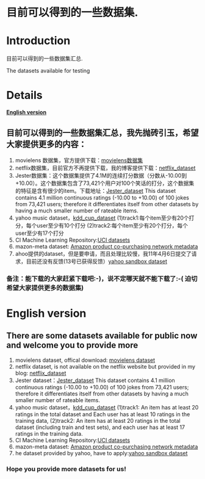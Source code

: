 # 目前可以得到的一些数据集.

# Introduction #

目前可以得到的一些数据集汇总.

The datasets available for testing

# Details #
**[English version](#English_version.md)**

## 目前可以得到的一些数据集汇总，我先抛砖引玉，希望大家提供更多的内容： ##
  1. movielens 数据集，官方提供下载：[movielens数据集](http://www.grouplens.org/node/73)
  1. netflix数据集，目前官方不再提供下载，我的博客提供下载：[netflix\_dataset](http://www.lifecrunch.biz/archives/207)
  1. Jester数据集：这个数据集提供了4.1M的连续打分数据（分数从-10.00到+10.00）。这个数据集包含了73,421个用户对100个笑话的打分，这个数据集的特征是含有很少的item。下载地址：[Jester\_dataset](http://www.ieor.berkeley.edu/~goldberg/jester-data/) This dataset contains 4.1 million continuous ratings (-10.00 to +10.00) of 100 jokes from 73,421 users; therefore it differentiates itself from other datasets by having a much smaller number of rateable items.
  1. yahoo music dataset，[kdd\_cup\_dataset](http://kddcup.yahoo.com/datasets.php)
(1)track1:每个item至少有20个打分，每个user至少有10个打分
(2)track2:每个item至少有20个打分，每个user至少有17个打分
  1. CI Machine Learning Repository:[UCI datasets](http://archive.ics.uci.edu/ml/datasets.html)
  1. mazon-meta dataset: [Amazon product co-purchasing network metadata](http://snap.stanford.edu/data/amazon-meta.html)
  1. ahoo提供的dataset，但是要申请，而且处理比较慢，我11年4月6日提交了请求，目前还没有反馈(13号已获得反馈）[yahoo sandbox dataset](http://webscope.sandbox.yahoo.com/)

### 备注：能下载的大家赶紧下载吧:-)，说不定哪天就不能下载了:-( 迫切希望大家提供更多的数据集) ###


# English version #
## There are some datasets available for public now and welcome you to provide more ##
  1. movielens dataset, offical download: [movielens dataset](http://www.grouplens.org/node/73)
  1. netflix dataset, is not available on the netflix website but provided in my blog: [netflix\_dataset](http://www.lifecrunch.biz/archives/207)
  1. Jester dataset：[Jester\_dataset](http://www.ieor.berkeley.edu/~goldberg/jester-data/) This dataset contains 4.1 million continuous ratings (-10.00 to +10.00) of 100 jokes from 73,421 users; therefore it differentiates itself from other datasets by having a much smaller number of rateable items.
  1. yahoo music dataset，[kdd\_cup\_dataset](http://kddcup.yahoo.com/datasets.php)
(1)track1: An item has at least 20 ratings in the total dataset and Each user has at least 10 ratings in the training data,
(2)track2: An item has at least 20 ratings in the total dataset (including train and test sets), and each user has at least 17 ratings in the training data.
  1. CI Machine Learning Repository:[UCI datasets](http://archive.ics.uci.edu/ml/datasets.html)
  1. mazon-meta dataset: [Amazon product co-purchasing network metadata](http://snap.stanford.edu/data/amazon-meta.html)
  1. he dataset provided by yahoo, have to apply:[yahoo sandbox dataset](http://webscope.sandbox.yahoo.com/)

### Hope you provide more datasets for us! ###
